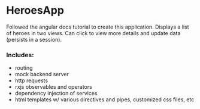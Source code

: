 # HeroesApp

Followed the angular docs tutorial to create this application. Displays a list of heroes in two views. Can click to view more details and update data (persists in a session).

### Includes:
- routing
- mock backend server
- http requests
- rxjs observables and operators
- dependency injection of services
- html templates w/ various directives and pipes, customized css files, etc
